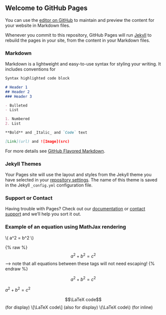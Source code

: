 ## Welcome to GitHub Pages

You can use the [editor on GitHub](https://github.com/blaisb/cmake-learning/edit/gh-pages/index.md) to maintain and preview the content for your website in Markdown files.

Whenever you commit to this repository, GitHub Pages will run [Jekyll](https://jekyllrb.com/) to rebuild the pages in your site, from the content in your Markdown files.

### Markdown

Markdown is a lightweight and easy-to-use syntax for styling your writing. It includes conventions for

```markdown
Syntax highlighted code block

# Header 1
## Header 2
### Header 3

- Bulleted
- List

1. Numbered
2. List

**Bold** and _Italic_ and `Code` text

[Link](url) and ![Image](src)
```

For more details see [GitHub Flavored Markdown](https://guides.github.com/features/mastering-markdown/).

### Jekyll Themes

Your Pages site will use the layout and styles from the Jekyll theme you have selected in your [repository settings](https://github.com/blaisb/cmake-learning/settings/pages). The name of this theme is saved in the Jekyll `_config.yml` configuration file.

### Support or Contact

Having trouble with Pages? Check out our [documentation](https://docs.github.com/categories/github-pages-basics/) or [contact support](https://support.github.com/contact) and we’ll help you sort it out.


### Example of an equation using MathJax rendering

\\( a^2 = b^2 \\)

 {% raw %}
  $$a^2 + b^2 = c^2$$ --> note that all equations between these tags will not need escaping! 
 {% endraw %}
 
 $$a^2 + b^2 = c^2$$
 
 $a^2 + b^2 = c^2$

$$\LaTeX code$$   (for display)
\\[\LaTeX code\\] (also for display)
\\(\LaTeX code\\) (for inline)
